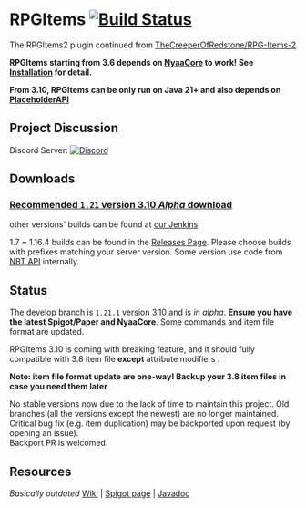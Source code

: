 # RPGItems [![Build Status](https://ci.nyaacat.com/job/RPGItems-reloaded/job/1.17/badge/icon)](https://ci.nyaacat.com/job/RPGItems-reloaded/job/1.17/)

The RPGItems2 plugin continued from [TheCreeperOfRedstone/RPG-Items-2](https://github.com/TheCreeperOfRedstone/RPG-Items-2)

**RPGItems starting from 3.6 depends on [NyaaCore](https://github.com/NyaaCat/NyaaCore) to work! See [Installation](https://nyaacat.github.io/RPGItems-wiki/#/en-us/installation) for detail.**

**From 3.10, RPGItems can be only run on Java 21+ and also depends on [PlaceholderAPI](https://www.spigotmc.org/resources/placeholderapi.6245/)**

## Project Discussion

Discord Server: [![Discord](https://img.shields.io/discord/486394125206421524.svg?logo=discord&link=https%3A%2F%2Fdiscord.gg%QeVy8Yd)](https://discord.gg/QeVy8Yd)

## Downloads

### [Recommended `1.21` version 3.10 *Alpha* download](https://ci.nyaacat.com/job/RPGItems-reloaded/job/main/)

other versions' builds can be found at [our Jenkins](https://ci.nyaacat.com/job/RPGItems-reloaded/)

1.7 ~ 1.16.4 builds can be found in the [Releases Page](https://github.com/NyaaCat/RPGItems-reloaded/releases).
Please choose builds with prefixes matching your server version. Some version use code from [NBT API](https://www.spigotmc.org/resources/item-entity-tile-nbt-api.7939/) internally.

## Status

The develop branch is `1.21.1` version 3.10 and is *in alpha*. **Ensure you have the latest Spigot/Paper and NyaaCore**. Some commands and item file format are updated. 

RPGItems 3.10 is coming with breaking feature, and it should fully compatible with 3.8 item file **except** attribute modifiers . 

**Note: item file format update are one-way! Backup your 3.8 item files in case you need them later**

No stable versions now due to the lack of time to maintain this project.
Old branches (all the versions except the newest) are no longer maintained.  
Critical bug fix (e.g. item duplication) may be backported upon request (by opening an issue).  
Backport PR is welcomed.

## Resources
_Basically outdated_
[Wiki](https://nyaacat.github.io/RPGItems-wiki/#/) | [Spigot page](https://www.spigotmc.org/resources/rpgitems.17549/) | [Javadoc](https://ci.nyaacat.com/javadocs/rpgitems-3.8-SNAPSHOT/)
